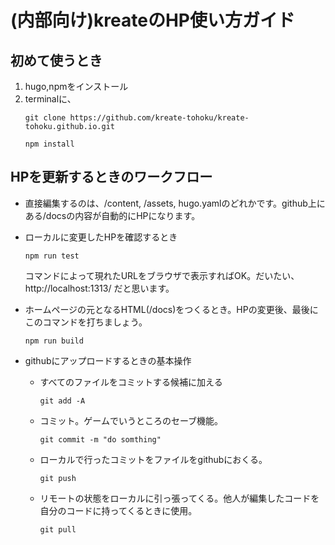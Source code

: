 # (内部向け)kreateのHP使い方ガイド

## 初めて使うとき
1. hugo,npmをインストール
2. terminalに、
    ```
    git clone https://github.com/kreate-tohoku/kreate-tohoku.github.io.git
    ```
    ```
    npm install
    ```

## HPを更新するときのワークフロー
- 直接編集するのは、/content, /assets, hugo.yamlのどれかです。github上にある/docsの内容が自動的にHPになります。

- ローカルに変更したHPを確認するとき

    ```
    npm run test
    ```
    コマンドによって現れたURLをブラウザで表示すればOK。だいたい、http://localhost:1313/ だと思います。

- ホームページの元となるHTML(/docs)をつくるとき。HPの変更後、最後にこのコマンドを打ちましょう。

    ```
    npm run build
    ```

- githubにアップロードするときの基本操作
    - すべてのファイルをコミットする候補に加える
        ```
        git add -A
        ```
    - コミット。ゲームでいうところのセーブ機能。
        ```
        git commit -m "do somthing"
        ```
    - ローカルで行ったコミットをファイルをgithubにおくる。
        ```
        git push
        ```
    - リモートの状態をローカルに引っ張ってくる。他人が編集したコードを自分のコードに持ってくるときに使用。
        ```
        git pull
        ```
